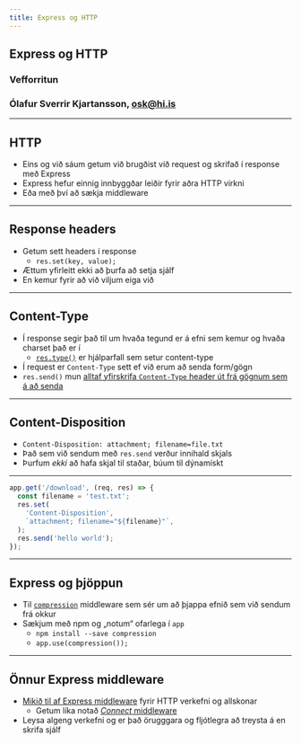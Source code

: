 ```yaml
---
title: Express og HTTP
---
```


## Express og HTTP

### Vefforritun

### Ólafur Sverrir Kjartansson, [osk@hi.is](mailto:osk@hi.is)

---

## HTTP

* Eins og við sáum getum við brugðist við request og skrifað í response með Express
* Express hefur einnig innbyggðar leiðir fyrir aðra HTTP virkni
* Eða með því að sækja middleware

***

## Response headers

* Getum sett headers í response
  * `res.set(key, value);`
* Ættum yfirleitt ekki að þurfa að setja sjálf
* En kemur fyrir að við viljum eiga við

***

## Content-Type

* Í response segir það til um hvaða tegund er á efni sem kemur og hvaða charset það er í
  * [`res.type()`](http://expressjs.com/en/4x/api.html#res.type) er hjálparfall sem setur content-type
* Í request er `Content-Type` sett ef við erum að senda form/gögn
* `res.send()` mun [alltaf yfirskrifa `Content-Type` header út frá gögnum sem á að senda](https://expressjs.com/en/4x/api.html#res.send)

***

## Content-Disposition

* `Content-Disposition: attachment; filename=file.txt`
* Það sem við sendum með `res.send` verður innihald skjals
* Þurfum _ekki_ að hafa skjal til staðar, búum til dýnamískt

***

<!-- eslint-disable no-undef -->

```javascript
app.get('/download', (req, res) => {
  const filename = 'test.txt';
  res.set(
    'Content-Disposition',
    `attachment; filename="${filename}"`,
  );
  res.send('hello world');
});
```

***

## Express og þjöppun

* Til [`compression`](https://github.com/expressjs/compression) middleware sem sér um að þjappa efnið sem við sendum frá okkur
* Sækjum með npm og „notum“ ofarlega í `app`
  * `npm install --save compression`
  * `app.use(compression());`

***

## Önnur Express middleware

* [Mikið til af Express middleware](http://expressjs.com/en/resources/middleware.html) fyrir HTTP verkefni og allskonar
  * Getum líka notað [_Connect_ middleware](https://github.com/senchalabs/connect)
* Leysa algeng verkefni og er það örugggara og fljótlegra að treysta á en skrifa sjálf
